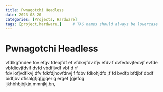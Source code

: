 ```yaml
---
title: Pwnagotchi Headless
date: 2023-08-20 
categories: [Projects, Hardware]
tags: [project,hardware,]     # TAG names should always be lowercase
---
```


# Pwnagotchi Headless

vfdlkgfmdee fov efgv fdeojfdf ef vfdkvjfdv ifjv efdv f dvfedovjfedvjf evfde vbfdiovjfdvif dvfd vbdfijvdf vbf d rf  
fdv iofjvdfikvj dfv fdkfdjhovfdnvj f fdbv fdkohjdfo ;f fd bvdfp bfdjbf dbdf bidfjbv dfisalgfjq[gjqer g ergef [gjefog   
ijkhbhbjbjkjn,mmnjkj,bn,
